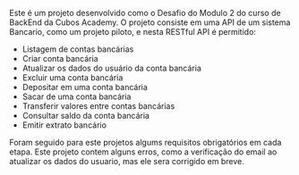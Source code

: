 Este é um projeto desenvolvido como o Desafio do Modulo 2 do curso de BackEnd da Cubos Academy.
O projeto consiste em uma API de um sistema Bancario, como um projeto piloto, e nesta RESTful API é permitido:
-   Listagem de contas bancárias
-   Criar conta bancária
-   Atualizar os dados do usuário da conta bancária
-   Excluir uma conta bancária
-   Depositar em uma conta bancária
-   Sacar de uma conta bancária
-   Transferir valores entre contas bancárias
-   Consultar saldo da conta bancária
-   Emitir extrato bancário

Foram seguido para este projetos algums requisitos obrigatórios em cada etapa.
Este projeto contem alguns erros, como a verificação do email ao atualizar os dados do usuario, mas ele sera corrigido em breve.


